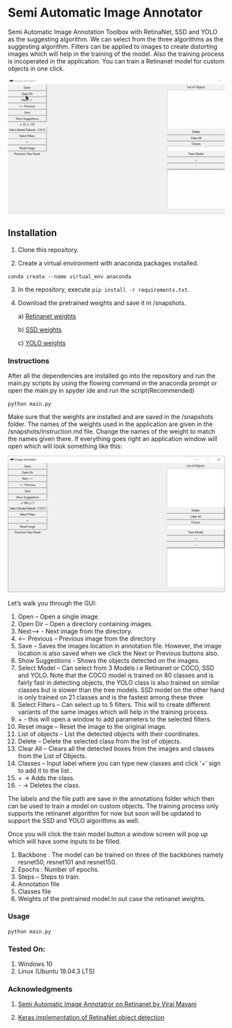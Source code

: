 # Semi Automatic Image Annotator

Semi Automatic Image Annotation Toolbox with RetinaNet, SSD and YOLO as the suggesting algorithm. We can select from the three algorithms as the suggesting algorithm. Filters can be applied to images to create distorting images which will help in the training of the model. Also the training process is incoperated in the application. You can train a Retinanet model for custom objects in one click.

![](Images/intro.gif)

## Installation

1) Clone this repository.

2) Create a virtual environment with anaconda packages installed.
```
conda create --name virtual_env anaconda
```

3) In the repository, execute `pip install -r requirements.txt`.

4) Download the pretrained weights and save it in /snapshots.

   a) [Retinanet weights](https://github.com/fizyr/keras-retinanet/releases/download/0.3.1/resnet50_coco_best_v2.1.0.h5)
   
   b) [SSD weights](https://drive.google.com/uc?authuser=0&id=1fyDDUcIOSjeiP08vl1WCndcFdtboFXua&export=download)
   
   c) [YOLO weights](https://pjreddie.com/media/files/yolov3.weights)


### Instructions

After all the dependencies are installed go into the repository and run the main.py scripts by using the flowing command in the anaconda prompt or open the main.py in spyder ide and run the script(Recommended)
```
python main.py
```
Make sure that the weights are installed and are saved in the /snapshots folder. The names of the weights used in the application are given in the /snapshots/instruction.md file. Change the names of the weight to match the names given there.
If everything goes right an application window will open which will look something like this:

![](Images/app_window.JPG)

Let’s walk you through the GUI:
1) Open – Open a single image.
2) Open Dir – Open a directory containing images.
3) Next--> - Next image from the directory.
4) <-- Previous – Previous image from the directory
5) Save – Saves the images location in annotation file. However, the image location is also saved when we click the Next or Previous buttons also.
6) Show Suggestions - Shows the objects detected on the images.
7) Select Model – Can select from 3 Models i.e Retinanet or COCO, SSD and YOLO. Note that the COCO model is trained on 80 classes and is fairly fast in detecting objects, the YOLO class is also trained on similar classes but is slower than the tree models. SSD model on the other hand is only trained on 21 classes and is the fastest among these three
8) Select Filters – Can select up to 5 filters. This will to create different variants of the same images which will help in the training process.
9) \+ - this will open a window to add parameters to the selected filters.
10) Reset image – Reset the image to the original image.
11) List of objects – List the detected objects with their coordinates.
12) Delete – Delete the selected class from the list of objects.
13) Clear All – Clears all the detected boxes from the images and classes from the List of Objects.
14) Classes – Input label where you can type new classes and click ‘+’ sign to add it to the list..
15) \+ -> Adds the class.
16) \-  -> Deletes the class.

The labels and the file path are save in the annotations folder which then can be used to train a model on custom objects.
The training process only supports the retinanet algorithm for now but soon will be updated to support the SSD and YOLO algorithms as well.

Once you will click the train model button a window screen will pop up which will have some inputs to be filled.
1. Backbone : The model can be trained on three of the backbones namely resnet50, resnet101 and resnet150.
2. Epochs : Number of epochs.
3. Steps – Steps to train.
4. Annotation file
5. Classes file
6. Weights of the pretrained model.In out case the retinanet weights.


### Usage
```
python main.py
```

### Tested On:
1) Windows 10
2) Linux (Ubuntu 18.04.3 LTS)

### Acknowledgments

1) [Semi Automatic Image Annotatror on Retinanet by Viraj Mavani](https://github.com/virajmavani/semi-auto-image-annotation-tool)

2) [Keras implementation of RetinaNet object detection](https://github.com/fizyr/keras-retinanet)
